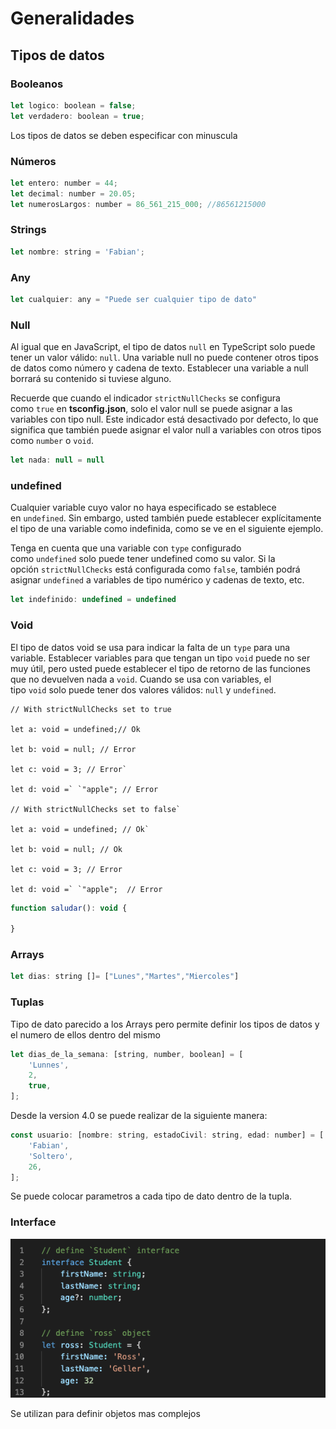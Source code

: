 # Generalidades 

## Tipos de datos

### Booleanos

```jsx
let logico: boolean = false;
let verdadero: boolean = true;
```

Los tipos de datos se deben especificar con minuscula

### Números

```jsx
let entero: number = 44;
let decimal: number = 20.05;
let numerosLargos: number = 86_561_215_000; //86561215000
```

### Strings

```jsx
let nombre: string = 'Fabian';
```

### Any

```jsx
let cualquier: any = "Puede ser cualquier tipo de dato"
```

### Null

Al igual que en JavaScript, el tipo de datos `null` en TypeScript solo puede tener un valor válido: `null`. Una variable null no puede contener otros tipos de datos como número y cadena de texto. Establecer una variable a null borrará su contenido si tuviese alguno.

Recuerde que cuando el indicador `strictNullChecks` se configura como `true` en **tsconfig.json**, solo el valor null se puede asignar a las variables con tipo null. Este indicador está desactivado por defecto, lo que significa que también puede asignar el valor null a variables con otros tipos como `number` o `void`.

```jsx
let nada: null = null
```

### undefined

Cualquier variable cuyo valor no haya especificado se establece en `undefined`. Sin embargo, usted también puede establecer explícitamente el tipo de una variable como indefinida, como se ve en el siguiente ejemplo.

Tenga en cuenta que una variable con `type` configurado como `undefined` solo puede tener undefined como su valor. Si la opción `strictNullChecks` está configurada como `false`, también podrá asignar `undefined` a variables de tipo numérico y cadenas de texto, etc.

```jsx
let indefinido: undefined = undefined
```

### Void

El tipo de datos void se usa para indicar la falta de un `type` para una variable. Establecer variables para que tengan un tipo `void` puede no ser muy útil, pero usted puede establecer el tipo de retorno de las funciones que no devuelven nada a `void`. Cuando se usa con variables, el tipo `void` solo puede tener dos valores válidos: `null` y `undefined`.

```tsx
// With strictNullChecks set to true

let a: void = undefined;// Ok

let b: void = null; // Error

let c: void = 3; // Error`

let d: void =` `"apple"; // Error

// With strictNullChecks set to false`

let a: void = undefined; // Ok`

let b: void = null; // Ok

let c: void = 3; // Error

let d: void =` `"apple";  // Error
```

```jsx
function saludar(): void {
	
}
```

### Arrays

```jsx
let dias: string []= ["Lunes","Martes","Miercoles"]
```

### Tuplas

Tipo de dato parecido a los Arrays pero permite definir los tipos de datos y el numero de ellos dentro del mismo

```jsx
let dias_de_la_semana: [string, number, boolean] = [
	'Lunnes',
	2,
	true,
];
```

Desde la version 4.0 se puede realizar de la siguiente manera: 

```jsx
const usuario: [nombre: string, estadoCivil: string, edad: number] = [
	'Fabian',
	'Soltero',
	26,
];
```

Se puede colocar parametros a cada tipo de dato dentro de la tupla.

### Interface

![Ejemplo de Interface](./Imagenes/Basicos.png)

Se utilizan para definir objetos mas complejos